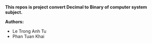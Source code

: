 **This repos is project convert Decimal to Binary of computer system subject.**

**Authors:**
* Le Trong Anh Tu
* Phan Tuan Khai
